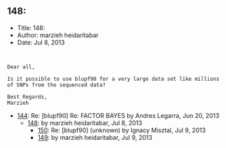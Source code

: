 ## 148: 

- Title: 148: 
- Author: marzieh heidaritabar
- Date: Jul 8, 2013
```


Dear all,

Is it possible to use blupf90 for a very large data set like millions of SNPs from the sequenced data?

Best Regards,
Marzieh 
```

- [144](0144.md): Re: [blupf90] Re: FACTOR BAYES by Andres Legarra, Jun 20, 2013
    - [148](0148.md):  by marzieh heidaritabar, Jul 8, 2013
        - [150](0150.md): Re: [blupf90] (unknown) by Ignacy Misztal, Jul 9, 2013
        - [149](0149.md):  by marzieh heidaritabar, Jul 9, 2013
